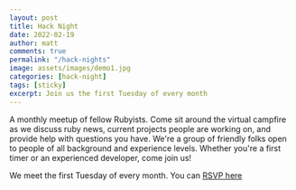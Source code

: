 ```yaml
---
layout: post
title: Hack Night
date: 2022-02-19
author: matt
comments: true
permalink: "/hack-nights"
image: assets/images/demo1.jpg
categories: [hack-night]
tags: [sticky]
excerpt: Join us the first Tuesday of every month
---
```


A monthly meetup of fellow Rubyists. Come sit around the virtual campfire as we discuss ruby news, current projects people are working on, and provide help with questions you have. We're a group of friendly folks open to people of all background and experience levels. Whether you're a first timer or an experienced developer, come join us!

We meet the first Tuesday of every month. You can [RSVP here](https://www.meetup.com/charlotte-rb/events)
